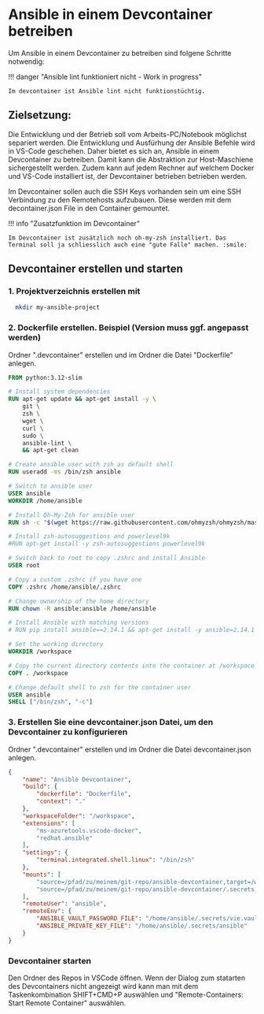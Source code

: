 # Ansible in einem Devcontainer betreiben
Um Ansible in einem Devcontainer zu betreiben sind folgene Schritte notwendig:

!!! danger "Ansible lint funktioniert nicht - Work in progress"

    Im devcontainer ist Ansible lint nicht funktionstüchtig.

## Zielsetzung:
Die Entwicklung und der Betrieb soll vom Arbeits-PC/Notebook möglichst separiert werden. Die Entwicklung und Ausfürhung der Ansible Befehle wird in VS-Code geschehen. Daher bietet es sich an, Ansible in einem Devcontainer zu betreiben. Damit kann die Abstraktion zur Host-Maschiene sichergestellt werden. Zudem kann auf jedem Rechner auf welchem Docker und VS-Code installiert ist, der Devcontainer betrieben betrieben werden.

Im Devcontainer sollen auch die SSH Keys vorhanden sein um eine SSH Verbindung zu den Remotehosts aufzubauen. Diese werden mit dem decontainer.json File in den Container gemountet.

!!! info "Zusatzfunktion im Devcontainer"

    Im Devcontainer ist zusätzlich noch oh-my-zsh installiert. Das Terminal soll ja schliesslich auch eine "gute Falle" machen. :smile:

## Devcontainer erstellen und starten
### 1. Projektverzeichnis erstellen mit 
```bash title="Shell" 
  mkdir my-ansible-project 
```
### 2. Dockerfile erstellen. Beispiel (Version muss ggf. angepasst werden)
Ordner ".devcontainer" erstellen und im Ordner die Datei "Dockerfile" anlegen.

``` Dockerfile title="Dockerfile"
FROM python:3.12-slim

# Install system dependencies
RUN apt-get update && apt-get install -y \
    git \
    zsh \
    wget \
    curl \
    sudo \
    ansible-lint \
    && apt-get clean

# Create ansible user with zsh as default shell
RUN useradd -ms /bin/zsh ansible

# Switch to ansible user
USER ansible
WORKDIR /home/ansible

# Install Oh-My-Zsh for ansible user
RUN sh -c "$(wget https://raw.githubusercontent.com/ohmyzsh/ohmyzsh/master/tools/install.sh -O -)"

# Install zsh-autosuggestions and powerlevel9k
#RUN apt-get install -y zsh-autosuggestions powerlevel9k

# Switch back to root to copy .zshrc and install Ansible
USER root

# Copy a custom .zshrc if you have one
COPY .zshrc /home/ansible/.zshrc

# Change ownership of the home directory
RUN chown -R ansible:ansible /home/ansible

# Install Ansible with matching versions
# RUN pip install ansible==2.14.1 && apt-get install -y ansible=2.14.1

# Set the working directory
WORKDIR /workspace

# Copy the current directory contents into the container at /workspace
COPY . /workspace

# Change default shell to zsh for the container user
USER ansible
SHELL ["/bin/zsh", "-c"]
```
### 3.	Erstellen Sie eine devcontainer.json Datei, um den Devcontainer zu konfigurieren
Ordner ".devcontainer" erstellen und im Ordner die Datei devcontainer.json anlegen.

```json title="devcontainer.json"
{
    "name": "Ansible Devcontainer",
    "build": {
        "dockerfile": "Dockerfile",
        "context": "."
    },
    "workspaceFolder": "/workspace",
    "extensions": [
        "ms-azuretools.vscode-docker",
        "redhat.ansible"
    ],
    "settings": {
        "terminal.integrated.shell.linux": "/bin/zsh"
    },
    "mounts": [
        "source=/pfad/zu/meinem/git-repo/ansible-devcontainer,target=/workspace,type=bind",
        "source=/pfad/zu/meinem/git-repo/ansible-devcontainer/.secrets,target=/home/ansible/.secrets,type=bind" /* ACHTUNG: .secrets ordner muss ausserhalb des .devcontainer Ordner liegen */
    ],
    "remoteUser": "ansible",
    "remoteEnv": {
        "ANSIBLE_VAULT_PASSWORD_FILE": "/home/ansible/.secrets/vie.vault_pass",
        "ANSIBLE_PRIVATE_KEY_FILE": "/home/ansible/.secrets/ansible"
    }
}
```
### Devcontainer starten
Den Ordner des Repos in VSCode öffnen. Wenn der Dialog zum statarten des Devcontainers nicht angezeigt wird kann man mit dem Taskenkombination SHIFT+CMD+P auswählen und "Remote-Containers: Start Remote Container" auswählen.
